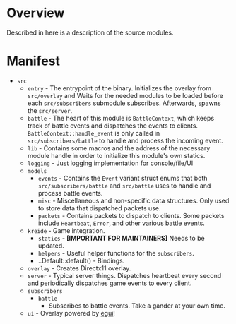 # Overview
Described in here is a description of the source modules. 
# Manifest
- ``src``
    - ``entry`` - The entrypoint of the binary. Initializes the overlay from ``src/overlay`` and Waits for the needed modules to be loaded before each ``src/subscribers`` submodule subscribes. Afterwards, spawns the ``src/server``.
    - ``battle`` - The heart of this module is ``BattleContext``, which keeps track of battle events and dispatches the events to clients. ``BattleContext::handle_event`` is only called in ``src/subscribers/battle`` to handle and process the incoming event.
    - ``lib`` - Contains some macros and the address of the necessary module handle in order to initialize this module's own statics.
    - ``logging`` - Just logging implementation for console/file/UI
    - ``models``
        - ``events`` - Contains the ``Event`` variant struct enums that both ``src/subscribers/battle`` and ``src/battle`` uses to handle and process battle events.
        - ``misc`` - Miscellaneous and non-specific data structures. Only used to store data that dispatched packets use.
        - ``packets`` - Contains packets to dispatch to clients. Some packets include ``Heartbeat``, ``Error``, and other various battle events.
    - ``kreide`` - Game integration.
        - ``statics`` - **[IMPORTANT FOR MAINTAINERS]** Needs to be updated.
        - ``helpers`` - Useful helper functions for the ``subscribers``.
        - \.\.Default::default() - Bindings.
    - ``overlay`` - Creates Directx11 overlay.
    - ``server`` - Typical server things. Dispatches heartbeat every second and periodically dispatches game events to every client. 
     - ``subscribers``
        - ``battle``
            - Subscribes to battle events. Take a gander at your own time.
    -  ``ui`` - Overlay powered by [egui](https://github.com/emilk/egui)!